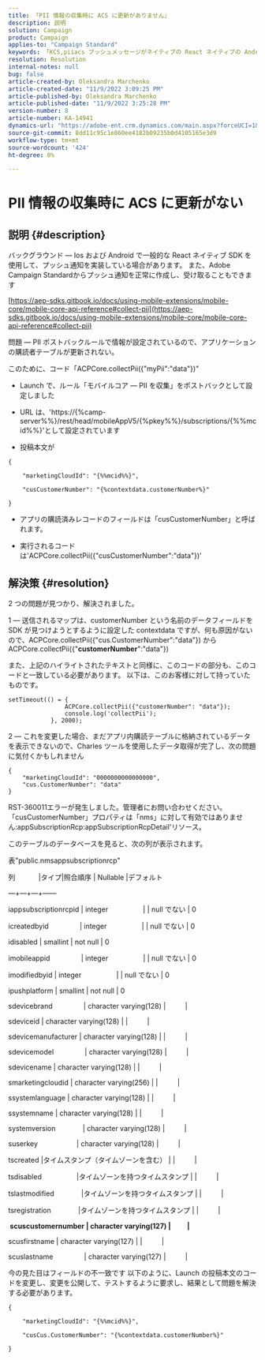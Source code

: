 ```yaml
---
title: 「PII 情報の収集時に ACS に更新がありません」
description: 説明
solution: Campaign
product: Campaign
applies-to: "Campaign Standard"
keywords: 「KCS,piiacs プッシュメッセージがネイティブの React ネイティブの Android ios に反応」
resolution: Resolution
internal-notes: null
bug: false
article-created-by: Oleksandra Marchenko
article-created-date: "11/9/2022 3:09:25 PM"
article-published-by: Oleksandra Marchenko
article-published-date: "11/9/2022 3:25:28 PM"
version-number: 8
article-number: KA-14941
dynamics-url: "https://adobe-ent.crm.dynamics.com/main.aspx?forceUCI=1&pagetype=entityrecord&etn=knowledgearticle&id=fcaa807e-4060-ed11-9561-6045bd006b25"
source-git-commit: 8dd11c95c1e860ee4182b09235b0d4105165e3d9
workflow-type: tm+mt
source-wordcount: '424'
ht-degree: 0%

---
```


# PII 情報の収集時に ACS に更新がない

## 説明 {#description}


バックグラウンド — Ios および Android で一般的な React ネイティブ SDK を使用して、プッシュ通知を実装している場合があります。 また、Adobe Campaign Standardからプッシュ通知を正常に作成し、受け取ることもできます

[https://aep-sdks.gitbook.io/docs/using-mobile-extensions/mobile-core/mobile-core-api-reference#collect-pii](https://aep-sdks.gitbook.io/docs/using-mobile-extensions/mobile-core/mobile-core-api-reference#collect-pii)



問題 — PII ポストバックルールで情報が設定されているので、アプリケーションの購読者テーブルが更新されない。

このために、コード「ACPCore.collectPii({&quot;myPii&quot;:&quot;data&quot;})&quot;

- Launch で、ルール「モバイルコア — PII を収集」をポストバックとして設定しました

- URL は、&#39;https://{%camp-server%%}/rest/head/mobileAppV5/{%pkey%%}/subscriptions/{%%mcid%%}&#39;として設定されています

- 投稿本文が


```
{

    "marketingCloudId": "{%%mcid%%}",

    "cusCustomerNumber": "{%contextdata.customerNumber%}"

}
```


- アプリの購読済みレコードのフィールドは「cusCustomerNumber」と呼ばれます。

- 実行されるコードは&#39;ACPCore.collectPii({&quot;cusCustomerNumber&quot;:&quot;data&quot;})&#39;


## 解決策 {#resolution}


2 つの問題が見つかり、解決されました。



1 — 送信されるマップは、customerNumber という名前のデータフィールドを SDK が見つけようとするように設定した contextdata ですが、何も原因がないので、ACPCore.collectPii({&quot;cus.CustomerNumber&quot;:&quot;data&quot;}) から ACPCore.collectPii({&quot;<b>customerNumber</b>&quot;:&quot;data&quot;})

また、上記のハイライトされたテキストと同様に、このコードの部分も、このコードと一致している必要があります。 以下は、このお客様に対して持っていたものです。


```
setTimeout(() = {
                ACPCore.collectPii({"customerNumber": "data"});
                console.log('collectPii');
            }, 2000);
```


2 — これを変更した場合、まだアプリ内購読テーブルに格納されているデータを表示できないので、Charles ツールを使用したデータ取得が完了し、次の問題に気付くかもしれません


```
{
    "marketingCloudId": "0000000000000000",
    "cus.CustomerNumber": "data"
}
```


RST-360011エラーが発生しました。管理者にお問い合わせください。
「cusCustomerNumber」プロパティは「nms」に対して有効ではありません:appSubscriptionRcp:appSubscriptionRcpDetail&#39;リソース。

このテーブルのデータベースを見ると、次の列が表示されます。



表&quot;public.nmsappsubscriptionrcp&quot;

列            |タイプ|照合順序 | Nullable |デフォルト

—+—+—+——

iappsubscriptionrcpid | integer                  | | null でない | 0

icreatedbyid                | integer                  | | null でない | 0

idisabled | smallint | not null | 0

imobileappid                | integer                  | | null でない | 0

imodifiedbyid | integer                  | | null でない | 0

ipushplatform | smallint | not null | 0

sdevicebrand                | character varying(128) |          |

sdeviceid | character varying(128) | |          |

sdevicemanufacturer | character varying(128) | |          |

sdevicemodel                | character varying(128) |          |

sdevicename | character varying(128) | |          |

smarketingcloudid | character varying(256) | |          |

ssystemlanguage | character varying(128) | |          |

ssystemname | character varying(128) | |          |

systemversion              | character varying(128) |          |

suserkey                    | character varying(128) |          |

tscreated |タイムスタンプ（タイムゾーンを含む） | |          |

tsdisabled                  |タイムゾーンを持つタイムスタンプ | |          |

tslastmodified              |タイムゾーンを持つタイムスタンプ | |          |

tsregistration              |タイムゾーンを持つタイムスタンプ | |          |

<b> scuscustomernumber | character varying(127) |          | </b>

scusfirstname | character varying(127) | |          |

scuslastname                | character varying(127) |          |



今の見た目はフィールドの不一致です 以下のように、Launch の投稿本文のコードを変更し、変更を公開して、テストするように要求し、結果として問題を解決する必要があります。


```
{

    "marketingCloudId": "{%%mcid%%}",

    "cusCus.CustomerNumber": "{%contextdata.customerNumber%}"

}
```


